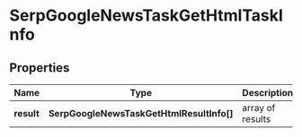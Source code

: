 # SerpGoogleNewsTaskGetHtmlTaskInfo

## Properties

| Name | Type | Description | Notes |
|------------ | ------------- | ------------- | -------------|
**result** | **SerpGoogleNewsTaskGetHtmlResultInfo[]** | array of results |[optional]|